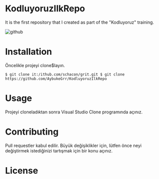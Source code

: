 # KodluyoruzIlkRepo
It is the first repository that I created as part of the "Kodluyoruz" training.

![github](https://user-images.githubusercontent.com/74709621/113390450-698c9680-939a-11eb-9e0d-5260b40ca6df.png)

# Installation
Öncelikle projeyi clone$layın. 

	$ git clone it:/ithub.com/schacon/grit.git $ git clone https://github.com/AybukeGrr/KodluyoruzIlkRepo

# Usage
Projeyi cloneladıktan sonra Visual Studio Clone programında açınız.

# Contributing
Pull requestler kabul edilir. Büyük değişiklikler için, lütfen önce neyi değiştirmek istediğinizi tartışmak için bir konu açınız.

# License
